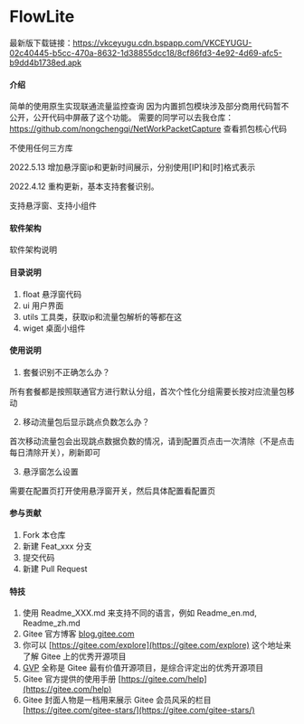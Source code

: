 # FlowLite

最新版下载链接：https://vkceyugu.cdn.bspapp.com/VKCEYUGU-02c40445-b5cc-470a-8632-1d38855dcc18/8cf86fd3-4e92-4d69-afc5-b9dd4b1738ed.apk

#### 介绍
简单的使用原生实现联通流量监控查询
因为内置抓包模块涉及部分商用代码暂不公开，公开代码中屏蔽了这个功能。
需要的同学可以去我仓库：https://github.com/nongchengqi/NetWorkPacketCapture 查看抓包核心代码

不使用任何三方库

2022.5.13 增加悬浮窗ip和更新时间展示，分别使用[IP]和[时]格式表示

2022.4.12 重构更新，基本支持套餐识别。

支持悬浮窗、支持小组件

#### 软件架构
软件架构说明


#### 目录说明

1.  float  悬浮窗代码
2.  ui  用户界面
3.  utils 工具类，获取ip和流量包解析的等都在这
4.  wiget 桌面小组件 

#### 使用说明

1.  套餐识别不正确怎么办？

所有套餐都是按照联通官方进行默认分组，首次个性化分组需要长按对应流量包移动

2.  移动流量包后显示跳点负数怎么办？

首次移动流量包会出现跳点数据负数的情况，请到配置页点击一次清除（不是点击每日清除开关），刷新即可

3.  悬浮窗怎么设置

需要在配置页打开使用悬浮窗开关，然后具体配置看配置页


#### 参与贡献

1.  Fork 本仓库
2.  新建 Feat_xxx 分支
3.  提交代码
4.  新建 Pull Request


#### 特技

1.  使用 Readme\_XXX.md 来支持不同的语言，例如 Readme\_en.md, Readme\_zh.md
2.  Gitee 官方博客 [blog.gitee.com](https://blog.gitee.com)
3.  你可以 [https://gitee.com/explore](https://gitee.com/explore) 这个地址来了解 Gitee 上的优秀开源项目
4.  [GVP](https://gitee.com/gvp) 全称是 Gitee 最有价值开源项目，是综合评定出的优秀开源项目
5.  Gitee 官方提供的使用手册 [https://gitee.com/help](https://gitee.com/help)
6.  Gitee 封面人物是一档用来展示 Gitee 会员风采的栏目 [https://gitee.com/gitee-stars/](https://gitee.com/gitee-stars/)
